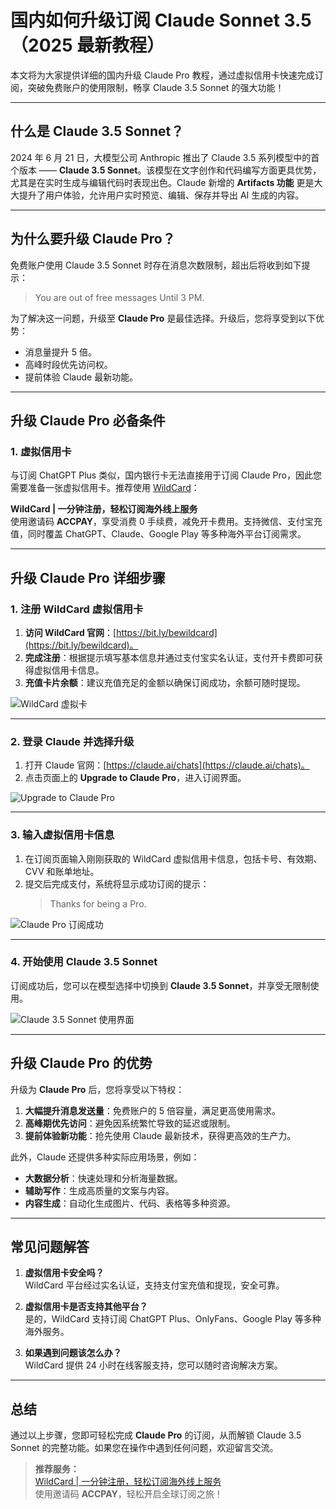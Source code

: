 # 国内如何升级订阅 Claude Sonnet 3.5（2025 最新教程）

本文将为大家提供详细的国内升级 Claude Pro 教程，通过虚拟信用卡快速完成订阅，突破免费账户的使用限制，畅享 Claude 3.5 Sonnet 的强大功能！

---

## 什么是 Claude 3.5 Sonnet？

2024 年 6 月 21 日，大模型公司 Anthropic 推出了 Claude 3.5 系列模型中的首个版本 —— **Claude 3.5 Sonnet**。该模型在文字创作和代码编写方面更具优势，尤其是在实时生成与编辑代码时表现出色。Claude 新增的 **Artifacts 功能** 更是大大提升了用户体验，允许用户实时预览、编辑、保存并导出 AI 生成的内容。



---

## 为什么要升级 Claude Pro？

免费账户使用 Claude 3.5 Sonnet 时存在消息次数限制，超出后将收到如下提示：

> You are out of free messages Until 3 PM.

为了解决这一问题，升级至 **Claude Pro** 是最佳选择。升级后，您将享受到以下优势：

- 消息量提升 5 倍。
- 高峰时段优先访问权。
- 提前体验 Claude 最新功能。

---

## 升级 Claude Pro 必备条件

### 1. 虚拟信用卡

与订阅 ChatGPT Plus 类似，国内银行卡无法直接用于订阅 Claude Pro，因此您需要准备一张虚拟信用卡。推荐使用 [WildCard](https://bit.ly/bewildcard)：

**WildCard | 一分钟注册，轻松订阅海外线上服务**  
使用邀请码 **ACCPAY**，享受消费 0 手续费，减免开卡费用。支持微信、支付宝充值，同时覆盖 ChatGPT、Claude、Google Play 等多种海外平台订阅需求。

---

## 升级 Claude Pro 详细步骤

### 1. 注册 WildCard 虚拟信用卡

1. **访问 WildCard 官网**：[https://bit.ly/bewildcard](https://bit.ly/bewildcard)。  
2. **完成注册**：根据提示填写基本信息并通过支付宝实名认证，支付开卡费即可获得虚拟信用卡信息。  
3. **充值卡片余额**：建议充值充足的金额以确保订阅成功，余额可随时提现。

![WildCard 虚拟卡](https://cdn.spoock.com/img/f7f3eb4089280565.webp)

---

### 2. 登录 Claude 并选择升级

1. 打开 Claude 官网：[https://claude.ai/chats](https://claude.ai/chats)。  
2. 点击页面上的 **Upgrade to Claude Pro**，进入订阅界面。

![Upgrade to Claude Pro](https://cdn.spoock.com/img/2376fdce180bd48f.webp)

---

### 3. 输入虚拟信用卡信息

1. 在订阅页面输入刚刚获取的 WildCard 虚拟信用卡信息，包括卡号、有效期、CVV 和账单地址。  
2. 提交后完成支付，系统将显示成功订阅的提示：  
   > Thanks for being a Pro.

![Claude Pro 订阅成功](https://cdn.spoock.com/img/2b543f2b020c7280.webp)

---

### 4. 开始使用 Claude 3.5 Sonnet

订阅成功后，您可以在模型选择中切换到 **Claude 3.5 Sonnet**，并享受无限制使用。

![Claude 3.5 Sonnet 使用界面](https://cdn.spoock.com/img/2ad039059756449f.webp)

---

## 升级 Claude Pro 的优势

升级为 **Claude Pro** 后，您将享受以下特权：

1. **大幅提升消息发送量**：免费账户的 5 倍容量，满足更高使用需求。  
2. **高峰期优先访问**：避免因系统繁忙导致的延迟或限制。  
3. **提前体验新功能**：抢先使用 Claude 最新技术，获得更高效的生产力。

此外，Claude 还提供多种实际应用场景，例如：

- **大数据分析**：快速处理和分析海量数据。  
- **辅助写作**：生成高质量的文案与内容。  
- **内容生成**：自动化生成图片、代码、表格等多种资源。

---

## 常见问题解答

1. **虚拟信用卡安全吗？**  
   WildCard 平台经过实名认证，支持支付宝充值和提现，安全可靠。

2. **虚拟信用卡是否支持其他平台？**  
   是的，WildCard 支持订阅 ChatGPT Plus、OnlyFans、Google Play 等多种海外服务。

3. **如果遇到问题该怎么办？**  
   WildCard 提供 24 小时在线客服支持，您可以随时咨询解决方案。

---

## 总结

通过以上步骤，您即可轻松完成 **Claude Pro** 的订阅，从而解锁 Claude 3.5 Sonnet 的完整功能。如果您在操作中遇到任何问题，欢迎留言交流。

> **推荐服务：**  
> [WildCard | 一分钟注册，轻松订阅海外线上服务](https://bit.ly/bewildcard)  
> 使用邀请码 **ACCPAY**，轻松开启全球订阅之旅！
